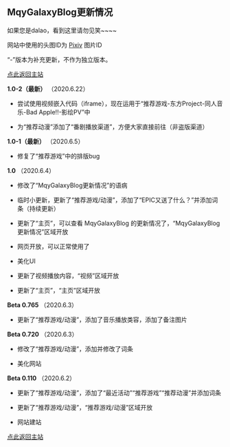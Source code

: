 ## MqyGalaxyBlog更新情况

如果您是dalao，看到这里请勿见笑~~~~

网站中使用的头图ID为 [Pixiv](https://www.pixiv.net/) 图片ID

“-”版本为补充更新，不作为独立版本。

[点此返回主站](https://mqygalaxy.github.io/MqyGalaxyBlog.github.io/)

**1.0-2（最新）**
（2020.6.22）

- 尝试使用视频嵌入代码（iframe），现在运用于“推荐游戏-东方Project-同人音乐-Bad Apple!!-影绘PV”中

- 为“推荐动漫”添加了“番剧播放渠道”，方便大家直接前往（非盗版渠道）

**1.0-1（最新）**
（2020.6.5）

- 修复了“推荐游戏”中的排版bug

**1.0**
（2020.6.4）

- 修改了“MqyGalaxyBlog更新情况”的语病

- 临时小更新，更新了“推荐游戏/动漫”，添加了“EPIC又送了什么？”并添加词条（持续更新）

- 更新了“主页”，可以查看 MqyGalaxyBlog 的更新情况了，“MqyGalaxyBlog更新情况”区域开放

- 网页开放，可以正常使用了

- 美化UI

- 更新了视频播放内容，“视频”区域开放

- 更新了“主页”，“主页”区域开放

**Beta 0.765**
（2020.6.3）

- 更新了“推荐游戏/动漫”，添加了音乐播放类容，添加了备注图片

**Beta 0.720**
（2020.6.3）
- 修改了“推荐游戏/动漫”，添加并修改了词条

- 美化网站

**Beta 0.110**
（2020.6.2）

- 更新了“推荐游戏/动漫”，添加了“最近活动”“推荐游戏”“推荐动漫”并添加词条

- 更新了“推荐游戏/动漫”，“推荐游戏/动漫”区域开放

- 网站建站

[点此返回主站](https://mqygalaxy.github.io/MqyGalaxyBlog.github.io/)
